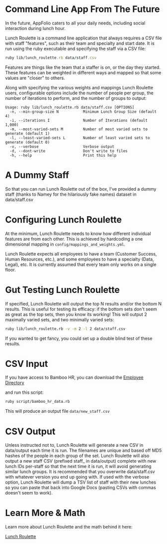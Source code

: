 Command Line App From The Future
================================

In the future, AppFolio caters to all your daily needs, including social interaction during lunch hour.

Lunch Roulette is a command line application that always requires a CSV file with staff "features", such as their team and specialty and start date. It is run using the ruby executable and specifying the staff via a CSV file:

```ruby
ruby lib/lunch_roulette.rb data/staff.csv
```

Features are things like the team that a staffer is on, or the day they started. These features can be weighted in different ways and mapped so that some values are "closer" to others.

Along with specifying the various weights and mappings Lunch Roulette users, configurable options include the number of people per group, the number of iterations to perform, and the number of groups to output:

```
Usage: ruby lib/lunch_roulette.rb data/staff.csv [OPTIONS]
  -n, --min-group-size N           Minimum Lunch Group Size (default 4)
  -i, --iterations I               Number of Iterations (default 1,000)
  -m, --most-varied-sets M         Number of most varied sets to generate (default 1)
  -l, --least-varied-sets L        Number of least varied sets to generate (default 0)
  -v, --verbose                    Verbose output
  -d, --dont-write                 Don't write to files
  -h, --help                       Print this help
```

A Dummy Staff
==============

So that you can run Lunch Roulette out of the box, I've provided a dummy staff (thanks to Namey for the hilariously fake names) dataset in data/staff.csv


Configuring Lunch Roulette
==========================

At the minimum, Lunch Roulette needs to know how different individual features are from each other. This is achieved by hardcoding a one dimensional mapping in `config/mappings_and_weights.yml`.

Lunch Roulette expects all employees to have a team (Customer Success, Human Resources, etc.), and some employees to have a specialty (Data, Legal), etc.
It is currently assumed that every team only works on a single floor.

Gut Testing Lunch Roulette
==========================

If specified, Lunch Roulette will output the top N results and/or the bottom N results. This is useful for testing its efficacy: if the bottom sets don't seem as great as the top sets, then you know its working! This will output 2 maximally varied sets, and two minimally varied sets:

```sh
ruby lib/lunch_roulette.rb -v -m 2 -l 2 data/staff.csv
```

If you wanted to get fancy, you could set up a double blind test of these results.

CSV Input
=========

If you have access to Bamboo HR, you can download the [Employee Directory](https://appfolio.bamboohr.com/employees/directory.php)

and run this script:

```sh
ruby script/bamboo_hr_data.rb
```

This will produce an output file `data/new_staff.csv`

CSV Output
==========

Unless instructed not to, Lunch Roulette will generate a new CSV in data/output each time it is run. The filenames are unique and based off MD5 hashes of the people in each group of the set. Lunch Roulette will also output a new staff CSV (prefixed staff_ in data/output) complete with new lunch IDs per-staff so that the next time it is run, it will avoid generating similar lunch groups. It is recommended that you overwrite data/staff.csv with whatever version you end up going with. If used with the verbose option, Lunch Roulette will dump a TSV list of staff with their new lunches so you can paste that back into Google Docs (pasting CSVs with commas doesn't seem to work).

Learn More & Math
=================
Learn more about Lunch Roulette and the math behind it here:

[Lunch Roulette](https://www.kickstarter.com/backing-and-hacking/lunch-roulette)

